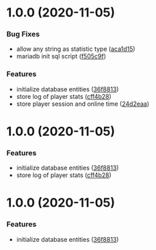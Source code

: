 # 1.0.0 (2020-11-05)


### Bug Fixes

* allow any string as statistic type ([aca1d15](https://github.com/Silthus/sStats/commit/aca1d15535e577f6af79809b8474fb360dde5c49))
* mariadb init sql script ([f505c9f](https://github.com/Silthus/sStats/commit/f505c9fe316f210d9ebeeeea2eaf12335c9912d3))


### Features

* initialize database entities ([36f8813](https://github.com/Silthus/sStats/commit/36f88137b9a48b4e8b0c9564ffe3c69a2957fa28))
* store log of player stats ([cff4b28](https://github.com/Silthus/sStats/commit/cff4b281563bcc23e30ce4b1aa4cd3b6efac6b67))
* store player session and online time ([24d2eaa](https://github.com/Silthus/sStats/commit/24d2eaa789bc5666e37c43fec8416e75a631adbf))

# 1.0.0 (2020-11-05)


### Features

* initialize database entities ([36f8813](https://github.com/Silthus/sStats/commit/36f88137b9a48b4e8b0c9564ffe3c69a2957fa28))
* store log of player stats ([cff4b28](https://github.com/Silthus/sStats/commit/cff4b281563bcc23e30ce4b1aa4cd3b6efac6b67))

# 1.0.0 (2020-11-05)


### Features

* initialize database entities ([36f8813](https://github.com/Silthus/sStats/commit/36f88137b9a48b4e8b0c9564ffe3c69a2957fa28))
